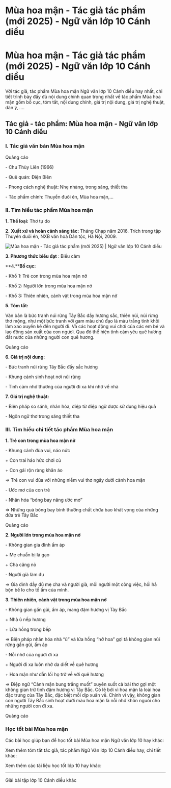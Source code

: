 # Mùa hoa mận - Tác giả tác phẩm (mới 2025) - Ngữ văn lớp 10 Cánh diều

# Mùa hoa mận - Tác giả tác phẩm (mới 2025) - Ngữ văn lớp 10 Cánh diều

Với tác giả, tác phẩm Mùa hoa mận Ngữ văn lớp 10 Cánh diều hay nhất, chi tiết trình bày đầy đủ nội dung chính quan trọng nhất về tác phẩm Mùa hoa mận gồm bố cục, tóm tắt, nội dung chính, giá trị nội dung, giá trị nghệ thuật, dàn ý, ....

## Tác giả - tác phẩm: Mùa hoa mận - Ngữ văn lớp 10 Cánh diều

### **I. Tác giả văn bản Mùa hoa mận**

Quảng cáo

\- Chu Thùy Liên (1966)

\- Quê quán: Điện Biên

\- Phong cách nghệ thuật: Nhẹ nhàng, trong sáng, thiết tha

\- Tác phẩm chính: Thuyền đuôi én, Mùa hoa mận,...

### **II. Tìm hiểu tác phẩm Mùa hoa mận**

**1\. Thể loại:** Thơ tự do

**2.** **Xuất xứ và hoàn cảnh sáng tác:** Tháng Chạp năm 2016. Trích trong tập Thuyền đuôi én, NXB văn hoá Dân tộc, Hà Nội, 2009. 

![Mùa hoa mận - Tác giả tác phẩm \(mới 2025\) | Ngữ văn lớp 10 Cánh diều](https://vietjack.com/soan-van-lop-10-cd/images/tac-gia-tac-pham-mua-hoa-man.PNG)

**3\. Phương thức biểu đạt** : Biểu cảm

**4.****Bố cục:**

\- Khổ 1: Trẻ con trong mùa hoa mận nở

\- Khổ 2: Người lớn trong mùa hoa mận nở

\- Khổ 3: Thiên nhiên, cảnh vật trong mùa hoa mận nở

**5\. Tóm tắt:**

Văn bản là bức tranh núi rừng Tây Bắc đầy hương sắc, thiên núi, núi rừng thơ mộng, như một bức tranh với gam màu chủ đạo là màu trắng tinh khôi làm xao xuyến kẻ đến người đi. Và các hoạt động vui chơi của các em bé và lao động sản xuất của con người. Qua đó thể hiện tình cảm yêu quê hương đất nước của những người con quê hương. 

Quảng cáo

**6\. Giá trị nội dung:**

\- Bức tranh núi rừng Tây Bắc đầy sắc hương 

\- Khung cảnh sinh hoạt nơi núi rừng

\- Tình cảm nhớ thương của người đi xa khi nhớ về nhà

**7.** **Giá trị nghệ thuật:**

\- Biện pháp so sánh, nhân hóa, điệp từ điệp ngữ được sử dụng hiệu quả

\- Ngôn ngữ thơ trong sáng thiết tha

### **III. Tìm hiểu chi tiết tác phẩm Mùa hoa mận**

**1\. Trẻ con trong mùa hoa mận nở**

\- Khung cảnh đùa vui, náo nức

\+ Con trai háo hức chơi cù

\+ Con gái rộn ràng khăn áo

=> Trẻ con vui đùa với những niềm vui thơ ngây dưới cành hoa mận

\- Ước mơ của con trẻ

\- Nhân hóa “bóng bay nâng ước mơ” 

=> Những quả bóng bay bình thường chất chứa bao khát vọng của những đứa trẻ Tây Bắc

Quảng cáo

**2\. Người lớn trong mùa hoa mận nở**

\- Không gian gia đình ấm áp 

\+ Mẹ chuẩn bị lá gạo

\+ Cha căng nỏ

\- Người già làm đu

=> Gia đình đầy đủ mẹ cha và người già, mỗi người một công việc, hối hả bộn bề lo cho tổ ấm của mình. 

**3\. Thiên nhiên, cảnh vật trong mùa hoa mận nở**

\- Không gian gần gũi, ấm áp, mang đậm hương vị Tây Bắc

\+ Nhà ủ nếp hương

\+ Lửa hồng trong bếp

=> Biện pháp nhân hóa nhà “ủ” và lửa hồng “nở hoa” gợi tả không gian núi rừng gần gũi, ấm áp

\- Nỗi nhớ của người đi xa

\+ Người đi xa luôn nhớ da diết về quê hương 

\+ Hoa mận như dẫn lối họ trở về với quê hương

=> Điệp ngữ “Cành mận bung trắng muốt” xuyên suốt cả bài thơ gợi một không gian trữ tình đậm hương vị Tây Bắc. Có lẽ bởi vì hoa mận là loài hoa đặc trưng của Tây Bắc, đặc biệt mỗi dịp xuân về. Chính vì vậy, không gian con người Tây Bắc sinh hoạt dưới màu hoa mận là nỗi nhớ khôn nguôi cho những người con đi xa. 

Quảng cáo

### **Học tốt bài Mùa hoa mận**

Các bài học giúp bạn để học tốt bài Mùa hoa mận Ngữ văn lớp 10 hay khác:

Xem thêm tóm tắt tác giả, tác phẩm Ngữ Văn lớp 10 Cánh diều hay, chi tiết khác:

Xem thêm các tài liệu học tốt lớp 10 hay khác:

* * *

Giải bài tập lớp 10 Cánh diều khác
